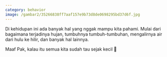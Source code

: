 ```yaml
---
category: behavior
image: /gambar2/35266838ff7aaf157e9b73d8de0698295bd37d6f.jpg
---
```


Di kehidupan ini ada banyak hal yang nggak mampu kita pahami. Mulai dari bagaimana terjadinya hujan, tumbuhnya tumbuh-tumbuhan, mengalirnya air dari hulu ke hilir, dan banyak hal lainnya.

Maaf Pak, kalau itu semua kita sudah tau sejak kecil 🐯